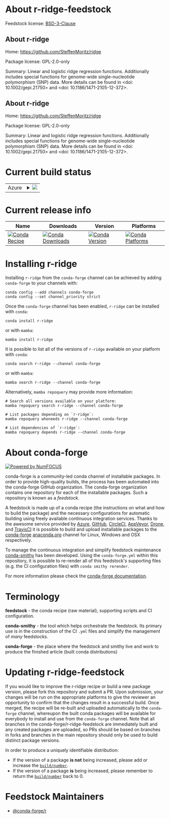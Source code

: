 About r-ridge-feedstock
=======================

Feedstock license: [BSD-3-Clause](https://github.com/conda-forge/r-ridge-feedstock/blob/main/LICENSE.txt)


About r-ridge
-------------

Home: https://github.com/SteffenMoritz/ridge

Package license: GPL-2.0-only

Summary: Linear and logistic ridge regression functions. Additionally includes special functions for genome-wide single-nucleotide polymorphism (SNP) data. More details can be found in <doi: 10.1002/gepi.21750> and <doi: 10.1186/1471-2105-12-372>.

About r-ridge
-------------

Home: https://github.com/SteffenMoritz/ridge

Package license: GPL-2.0-only

Summary: Linear and logistic ridge regression functions. Additionally includes special functions for genome-wide single-nucleotide polymorphism (SNP) data. More details can be found in <doi: 10.1002/gepi.21750> and <doi: 10.1186/1471-2105-12-372>.

Current build status
====================


<table>
    
  <tr>
    <td>Azure</td>
    <td>
      <details>
        <summary>
          <a href="https://dev.azure.com/conda-forge/feedstock-builds/_build/latest?definitionId=17911&branchName=main">
            <img src="https://dev.azure.com/conda-forge/feedstock-builds/_apis/build/status/r-ridge-feedstock?branchName=main">
          </a>
        </summary>
        <table>
          <thead><tr><th>Variant</th><th>Status</th></tr></thead>
          <tbody><tr>
              <td>linux_64_r_base4.4</td>
              <td>
                <a href="https://dev.azure.com/conda-forge/feedstock-builds/_build/latest?definitionId=17911&branchName=main">
                  <img src="https://dev.azure.com/conda-forge/feedstock-builds/_apis/build/status/r-ridge-feedstock?branchName=main&jobName=linux&configuration=linux%20linux_64_r_base4.4" alt="variant">
                </a>
              </td>
            </tr><tr>
              <td>linux_64_r_base4.5</td>
              <td>
                <a href="https://dev.azure.com/conda-forge/feedstock-builds/_build/latest?definitionId=17911&branchName=main">
                  <img src="https://dev.azure.com/conda-forge/feedstock-builds/_apis/build/status/r-ridge-feedstock?branchName=main&jobName=linux&configuration=linux%20linux_64_r_base4.5" alt="variant">
                </a>
              </td>
            </tr><tr>
              <td>osx_64_r_base4.4</td>
              <td>
                <a href="https://dev.azure.com/conda-forge/feedstock-builds/_build/latest?definitionId=17911&branchName=main">
                  <img src="https://dev.azure.com/conda-forge/feedstock-builds/_apis/build/status/r-ridge-feedstock?branchName=main&jobName=osx&configuration=osx%20osx_64_r_base4.4" alt="variant">
                </a>
              </td>
            </tr><tr>
              <td>osx_64_r_base4.5</td>
              <td>
                <a href="https://dev.azure.com/conda-forge/feedstock-builds/_build/latest?definitionId=17911&branchName=main">
                  <img src="https://dev.azure.com/conda-forge/feedstock-builds/_apis/build/status/r-ridge-feedstock?branchName=main&jobName=osx&configuration=osx%20osx_64_r_base4.5" alt="variant">
                </a>
              </td>
            </tr><tr>
              <td>win_64_r_base4.4</td>
              <td>
                <a href="https://dev.azure.com/conda-forge/feedstock-builds/_build/latest?definitionId=17911&branchName=main">
                  <img src="https://dev.azure.com/conda-forge/feedstock-builds/_apis/build/status/r-ridge-feedstock?branchName=main&jobName=win&configuration=win%20win_64_r_base4.4" alt="variant">
                </a>
              </td>
            </tr><tr>
              <td>win_64_r_base4.5</td>
              <td>
                <a href="https://dev.azure.com/conda-forge/feedstock-builds/_build/latest?definitionId=17911&branchName=main">
                  <img src="https://dev.azure.com/conda-forge/feedstock-builds/_apis/build/status/r-ridge-feedstock?branchName=main&jobName=win&configuration=win%20win_64_r_base4.5" alt="variant">
                </a>
              </td>
            </tr>
          </tbody>
        </table>
      </details>
    </td>
  </tr>
</table>

Current release info
====================

| Name | Downloads | Version | Platforms |
| --- | --- | --- | --- |
| [![Conda Recipe](https://img.shields.io/badge/recipe-r--ridge-green.svg)](https://anaconda.org/conda-forge/r-ridge) | [![Conda Downloads](https://img.shields.io/conda/dn/conda-forge/r-ridge.svg)](https://anaconda.org/conda-forge/r-ridge) | [![Conda Version](https://img.shields.io/conda/vn/conda-forge/r-ridge.svg)](https://anaconda.org/conda-forge/r-ridge) | [![Conda Platforms](https://img.shields.io/conda/pn/conda-forge/r-ridge.svg)](https://anaconda.org/conda-forge/r-ridge) |

Installing r-ridge
==================

Installing `r-ridge` from the `conda-forge` channel can be achieved by adding `conda-forge` to your channels with:

```
conda config --add channels conda-forge
conda config --set channel_priority strict
```

Once the `conda-forge` channel has been enabled, `r-ridge` can be installed with `conda`:

```
conda install r-ridge
```

or with `mamba`:

```
mamba install r-ridge
```

It is possible to list all of the versions of `r-ridge` available on your platform with `conda`:

```
conda search r-ridge --channel conda-forge
```

or with `mamba`:

```
mamba search r-ridge --channel conda-forge
```

Alternatively, `mamba repoquery` may provide more information:

```
# Search all versions available on your platform:
mamba repoquery search r-ridge --channel conda-forge

# List packages depending on `r-ridge`:
mamba repoquery whoneeds r-ridge --channel conda-forge

# List dependencies of `r-ridge`:
mamba repoquery depends r-ridge --channel conda-forge
```


About conda-forge
=================

[![Powered by
NumFOCUS](https://img.shields.io/badge/powered%20by-NumFOCUS-orange.svg?style=flat&colorA=E1523D&colorB=007D8A)](https://numfocus.org)

conda-forge is a community-led conda channel of installable packages.
In order to provide high-quality builds, the process has been automated into the
conda-forge GitHub organization. The conda-forge organization contains one repository
for each of the installable packages. Such a repository is known as a *feedstock*.

A feedstock is made up of a conda recipe (the instructions on what and how to build
the package) and the necessary configurations for automatic building using freely
available continuous integration services. Thanks to the awesome service provided by
[Azure](https://azure.microsoft.com/en-us/services/devops/), [GitHub](https://github.com/),
[CircleCI](https://circleci.com/), [AppVeyor](https://www.appveyor.com/),
[Drone](https://cloud.drone.io/welcome), and [TravisCI](https://travis-ci.com/)
it is possible to build and upload installable packages to the
[conda-forge](https://anaconda.org/conda-forge) [anaconda.org](https://anaconda.org/)
channel for Linux, Windows and OSX respectively.

To manage the continuous integration and simplify feedstock maintenance
[conda-smithy](https://github.com/conda-forge/conda-smithy) has been developed.
Using the ``conda-forge.yml`` within this repository, it is possible to re-render all of
this feedstock's supporting files (e.g. the CI configuration files) with ``conda smithy rerender``.

For more information please check the [conda-forge documentation](https://conda-forge.org/docs/).

Terminology
===========

**feedstock** - the conda recipe (raw material), supporting scripts and CI configuration.

**conda-smithy** - the tool which helps orchestrate the feedstock.
                   Its primary use is in the construction of the CI ``.yml`` files
                   and simplify the management of *many* feedstocks.

**conda-forge** - the place where the feedstock and smithy live and work to
                  produce the finished article (built conda distributions)


Updating r-ridge-feedstock
==========================

If you would like to improve the r-ridge recipe or build a new
package version, please fork this repository and submit a PR. Upon submission,
your changes will be run on the appropriate platforms to give the reviewer an
opportunity to confirm that the changes result in a successful build. Once
merged, the recipe will be re-built and uploaded automatically to the
`conda-forge` channel, whereupon the built conda packages will be available for
everybody to install and use from the `conda-forge` channel.
Note that all branches in the conda-forge/r-ridge-feedstock are
immediately built and any created packages are uploaded, so PRs should be based
on branches in forks and branches in the main repository should only be used to
build distinct package versions.

In order to produce a uniquely identifiable distribution:
 * If the version of a package **is not** being increased, please add or increase
   the [``build/number``](https://docs.conda.io/projects/conda-build/en/latest/resources/define-metadata.html#build-number-and-string).
 * If the version of a package **is** being increased, please remember to return
   the [``build/number``](https://docs.conda.io/projects/conda-build/en/latest/resources/define-metadata.html#build-number-and-string)
   back to 0.

Feedstock Maintainers
=====================

* [@conda-forge/r](https://github.com/orgs/conda-forge/teams/r/)

